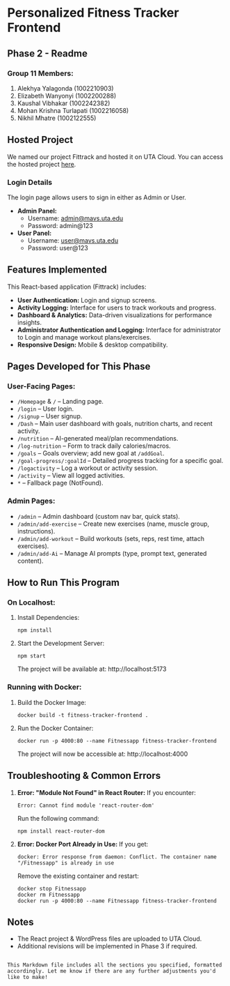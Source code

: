 # Personalized Fitness Tracker Frontend
## Phase 2 - Readme

### Group 11 Members:
1. Alekhya Yalagonda (1002210903)
2. Elizabeth Wanyonyi (1002200288)
3. Kaushal Vibhakar (1002242382)
4. Mohan Krishna Turlapati (1002216058)
5. Nikhil Mhatre (1002122555)

## Hosted Project
We named our project Fittrack and hosted it on UTA Cloud. You can access the hosted project [here](https://knv2382.uta.cloud/).

### Login Details
The login page allows users to sign in either as Admin or User.
- **Admin Panel:**
  - Username: admin@mavs.uta.edu
  - Password: admin@123
- **User Panel:**
  - Username: user@mavs.uta.edu
  - Password: user@123

## Features Implemented
This React-based application (Fittrack) includes:
- **User Authentication:** Login and signup screens.
- **Activity Logging:** Interface for users to track workouts and progress.
- **Dashboard & Analytics:** Data-driven visualizations for performance insights.
- **Administrator Authentication and Logging:** Interface for administrator to Login and manage workout plans/exercises.
- **Responsive Design:** Mobile & desktop compatibility.

## Pages Developed for This Phase
### User-Facing Pages:
- `/Homepage` & `/` – Landing page.
- `/login` – User login.
- `/signup` – User signup.
- `/Dash` – Main user dashboard with goals, nutrition charts, and recent activity.
- `/nutrition` – AI-generated meal/plan recommendations.
- `/log-nutrition` – Form to track daily calories/macros.
- `/goals` – Goals overview; add new goal at `/addGoal`.
- `/goal-progress/:goalId` – Detailed progress tracking for a specific goal.
- `/logactivity` – Log a workout or activity session.
- `/activity` – View all logged activities.
- `*` – Fallback page (NotFound).

### Admin Pages:
- `/admin` – Admin dashboard (custom nav bar, quick stats).
- `/admin/add-exercise` – Create new exercises (name, muscle group, instructions).
- `/admin/add-workout` – Build workouts (sets, reps, rest time, attach exercises).
- `/admin/add-Ai` – Manage AI prompts (type, prompt text, generated content).

## How to Run This Program
### On Localhost:
1. Install Dependencies:
   ```
   npm install
   ```
2. Start the Development Server:
   ```
   npm start
   ```
   The project will be available at: http://localhost:5173

### Running with Docker:
1. Build the Docker Image:
   ```
   docker build -t fitness-tracker-frontend .
   ```
2. Run the Docker Container:
   ```
   docker run -p 4000:80 --name Fitnessapp fitness-tracker-frontend
   ```
   The project will now be accessible at: http://localhost:4000

## Troubleshooting & Common Errors
1. **Error: "Module Not Found" in React Router:**
   If you encounter:
   ```
   Error: Cannot find module 'react-router-dom'
   ```
   Run the following command:
   ```
   npm install react-router-dom
   ```

2. **Error: Docker Port Already in Use:**
   If you get:
   ```
   docker: Error response from daemon: Conflict. The container name "/Fitnessapp" is already in use
   ```
   Remove the existing container and restart:
   ```
   docker stop Fitnessapp 
   docker rm Fitnessapp 
   docker run -p 4000:80 --name Fitnessapp fitness-tracker-frontend
   ```

## Notes
- The React project & WordPress files are uploaded to UTA Cloud.
- Additional revisions will be implemented in Phase 3 if required.
```

This Markdown file includes all the sections you specified, formatted accordingly. Let me know if there are any further adjustments you'd like to make!